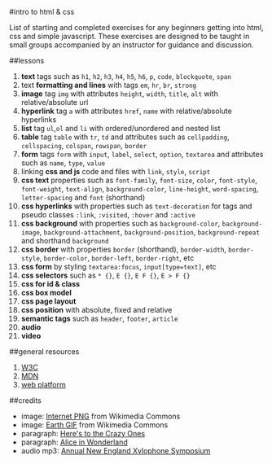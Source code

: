 #intro to html & css

List of starting and completed exercises for any beginners getting into html, css and simple javascript. These exercises are designed to be taught in small groups accompanied by an instructor for guidance and discussion.

##lessons

1. **text** tags such as `h1`, `h2`, `h3`, `h4`, `h5`, `h6`, `p`, `code`, `blockquote`, `span`
1. text **formatting and lines** with tags `em`, `hr`, `br`, `strong`
1. **image** tag `img` with attributes `height`, `width`, `title`, `alt` with relative/absolute url
1. **hyperlink** tag `a` with attributes `href`, `name` with relative/absolute hyperlinks
1. **list** tag `ul`,`ol` and `li` with ordered/unordered and nested list
1. **table** tag `table` with `tr`, `td` and attributes such as `cellpadding`, `cellspacing`, `colspan`, `rowspan`, `border`
1. **form** tags `form` with `input`, `label`, `select`, `option`, `textarea` and attributes such as `name`, `type`, `value`
1. linking **css and js** code and files with `link`, `style`, `script`
1. **css text** properties such as `font-family`, `font-size`, `color`, `font-style`, `font-weight`, `text-align`, `background-color`, `line-height`, `word-spacing`, `letter-spacing` and `font` (shorthand)
1. **css hyperlinks** with properties such as `text-decoration` for tags and pseudo classes `:link`, `:visited`, `:hover` and `:active`
1. **css background** with properties such as `background-color`, `background-image`, `background-attachment`, `background-position`, `background-repeat` and shorthand `background`
1. **css border** with properties `border` (shorthand), `border-width`, `border-style`, `border-color`, `border-left`, `border-right`, etc
1. **css form** by styling `textarea:focus`, `input[type=text]`, etc
1. **css selectors** such as `* {}`, `E {}`, `E F {}`, `E > F {}`
1. **css for id & class**
1. **css box model**
1. **css page layout**
1. **css position** with absolute, fixed and relative
1. **semantic tags** such as `header`, `footer`, `article`
1. **audio**
1. **video**

##general resources

1. [W3C](http://www.w3.org/)
1. [MDN](https://developer.mozilla.org/en-US/)
1. [web platform](http://www.webplatform.org/)

##credits

- image: [Internet PNG](http://en.wikipedia.org/wiki/File:Internet_map_1024_-_transparent.png) from Wikimedia Commons
- image: [Earth GIF](http://en.wikipedia.org/wiki/File:Rotating_earth_(large).gif) from Wikimedia Commons
- paragraph: [Here's to the Crazy Ones](http://en.wikipedia.org/wiki/Think_Different#Text)
- paragraph: [Alice in Wonderland](http://www.gutenberg.org/ebooks/11)
- audio mp3: [Annual New England Xylophone Symposium](http://ccmixter.org/files/DoKashiteru/19848)
